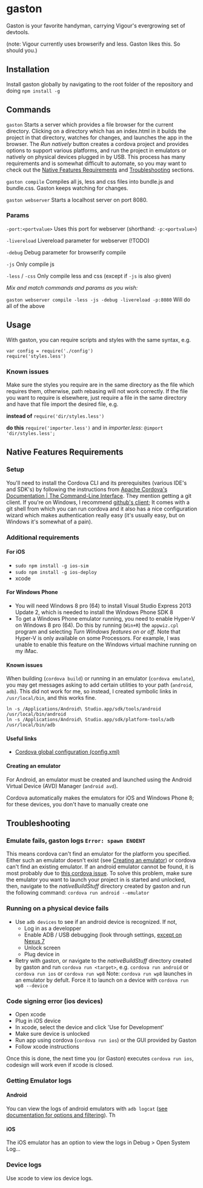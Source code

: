 gaston
======

Gaston is your favorite handyman, carrying Vigour's evergrowing set of devtools.

(note: Vigour currently uses browserify and less. Gaston likes this. So should you.)

## Installation
Install gaston globally by navigating to the root folder of the repository and doing `npm install -g`

## Commands

`gaston` Starts a server which provides a file browser for the current directory. Clicking on a directory which has an index.html in it builds the project in that directory, watches for changes, and launches the app in the browser. The *Run natively* button creates a cordova project and provides options to support various platforms, and run the project in emulators or natively on physical devices plugged in by USB. This process has many requirements and is somewhat difficult to automate, so you may want to check out the [Native Features Requirements](#user-content-nativeReqs) and  [Troubleshooting](#user-content-troubleshooting) sections.

`gaston compile` Compiles all js, less and css files into bundle.js and bundle.css. Gaston keeps watching for changes.

`gaston webserver` Starts a localhost server on port 8080.

### Params

`-port:<portvalue>` Uses this port for webserver (shorthand: `-p:<portvalue>`)

`-livereload` Livereload parameter for webserver (!TODO)

`-debug` Debug parameter for browserify compile

`-js` Only compile js

`-less` / `-css` Only compile less and css (except if `-js` is also given)


*Mix and match commands and params as you wish:*

`gaston webserver compile -less -js -debug -livereload -p:8080` Will do all of the above

## Usage
With gaston, you can require scripts and styles with the same syntax, e.g.
```
var config = require('./config')
require('styles.less')
```

### Known issues
Make sure the styles you require are in the same directory as the file which requires them, otherwise, path rebasing will not work correctly. If the file you want to require is elsewhere, just require a file in the same directory and have that file import the desired file, e.g.

**instead of** `require('dir/styles.less')`

**do this** `require('importer.less')`
and in *importer.less*: `@import 'dir/styles.less';`

<a name="nativeReqs"></a>
## Native Features Requirements
### Setup
You'll need to install the Cordova CLI and its prerequisites (various IDE's and SDK's) by following the instructions from [Apache Cordova's Documentation | The Command-Line Interface](http://cordova.apache.org/docs/en/3.5.0/guide_cli_index.md.html#The%20Command-Line%20Interface). They mention getting a git client. If you're on Windows, I recommend [github's client](https://windows.github.com/); It comes with a git shell from which you can run cordova and it also has a nice configuration wizard which makes authentication really easy (it's usually easy, but on Windows it's somewhat of a pain).

### Additional requirements
#### For iOS
- `sudo npm install -g ios-sim`
- `sudo npm install -g ios-deploy`
- xcode

#### For Windows Phone
- You will need Windows 8 pro (64) to install Visual Studio Express 2013 Update 2, which is needed to install the Windows Phone SDK 8
- To get a Windows Phone emulator running, you need to enable Hyper-V on Windows 8 pro (64). Do this by running (`Win+R`) the `appwiz.cpl` program and selecting *Turn Windows features on or off*. Note that Hyper-V is only available on some Processors. For example, I was unable to enable this feature on the Windows virtual machine running on my iMac.

#### Known issues
When building (`cordova build`) or running in an emulator (`cordova emulate`), you may get messages asking to add certain utilities to your path (`android`, `adb`). This did not work for me, so instead, I created symbolic links in `/usr/local/bin`, and this works fine.

```
ln -s /Applications/Android\ Studio.app/sdk/tools/android /usr/local/bin/android
ln -s /Applications/Android\ Studio.app/sdk/platform-tools/adb /usr/local/bin/adb
```

#### Useful links
- [Cordova global configuration (config.xml)](http://cordova.apache.org/docs/en/3.5.0/config_ref_index.md.html)

<a name="createEmulator"></a>
#### Creating an emulator
For Android, an emulator must be created and launched using the Android Virtual Device (AVD) Manager (`android avd`).

Cordova automatically makes the emulators for iOS and Windows Phone 8; for these devices, you don't have to manually create one

<a name="troubleshooting"></a>
## Troubleshooting
### Emulate fails, gaston logs `Error: spawn ENOENT`
This means cordova can't find an emulator for the platform you specified. Either such an emulator doesn't exist (see [Creating an emulator](#user-content-createEmulator)) or cordova can't find an existing emulator. If an android emulator cannot be found, it is most probably due to [this cordova issue](https://issues.apache.org/jira/browse/CB-7257). To solve this problem, make sure the emulator you want to launch your project in is started and unlocked, then, navigate to the *nativeBuildStuff* directory created by gaston and run the following command: `cordova run android --emulator`

### Running on a physical device fails
- Use `adb devices` to see if an android device is recognized. If not,
    + Log in as a developper
    + Enable ADB / USB debugging (look through settings, [except on Nexus 7](http://stackoverflow.com/questions/18103117/how-to-enable-usb-deb)
    + Unlock screen
    + Plug device in
- Retry with gaston, or navigate to the *nativeBuildStuff* directory created by gaston and run `cordova run <target>`, e.g. `cordova run android` or `cordova run ios` or `cordova run wp8`
Note: `cordova run wp8` launches in an emulator by defult. Force it to launch on a device with `cordova run wp8 --device`

### Code signing error (ios devices)
- Open xcode
- Plug in iOS device
- In xcode, select the device and click 'Use for Development'
- Make sure device is unlocked
- Run app using cordova (`cordova run ios`) or the GUI provided by Gaston
- Follow xcode instructions

Once this is done, the next time you (or Gaston) executes `cordova run ios`, codesign will work even if xcode is closed.

### Getting Emulator logs
#### Android
You can view the logs of android emulators with `adb logcat` ([see documentation for options and filtering](http://developer.android.com/tools/debugging/debugging-log.html)). Th
#### iOS
The iOS emulator has an option to view the logs in Debug > Open System Log...

### Device logs
Use xcode to view ios device logs.
